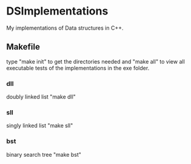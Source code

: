 # DSImplementations
My implementations of Data structures in C++.

## Makefile
type "make init" to get the directories needed and "make all" to view all executable tests of the implementations in the exe folder.

### dll
doubly linked list "make dll"

### sll
singly linked list "make sll"

### bst
binary search tree "make bst"
